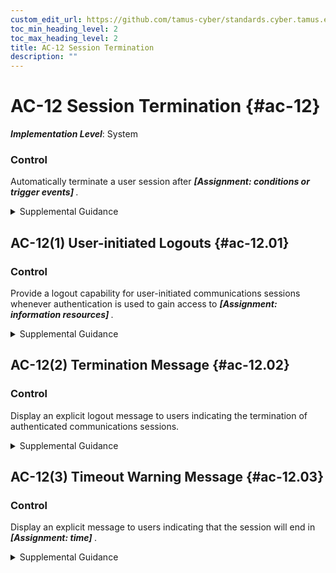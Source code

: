 ```yaml
---
custom_edit_url: https://github.com/tamus-cyber/standards.cyber.tamus.edu/tree/main/static/content/tamus.edu/TAMUS_profile.xml
toc_min_heading_level: 2
toc_max_heading_level: 2
title: AC-12 Session Termination
description: ""
---
```


# AC-12 Session Termination {#ac-12}

_**Implementation Level**_: System

### Control

Automatically terminate a user session after <strong> <em>[Assignment: conditions or trigger events]</em> </strong>.

<details>
  <summary>Supplemental Guidance</summary>

Session termination addresses the termination of user-initiated logical sessions (in contrast to <a xmlns="http://csrc.nist.gov/ns/oscal/1.0" href="#sc-10">SC-10</a> , which addresses the termination of network connections associated with communications sessions (i.e., network disconnect)). A logical session (for local, network, and remote access) is initiated whenever a user (or process acting on behalf of a user) accesses an organizational system. Such user sessions can be terminated without terminating network sessions. Session termination ends all processes associated with a user&#8217;s logical session except for those processes that are specifically created by the user (i.e., session owner) to continue after the session is terminated. Conditions or trigger events that require automatic termination of the session include organization-defined periods of user inactivity, targeted responses to certain types of incidents, or time-of-day restrictions on system use.

</details>

## AC-12(1) User-initiated Logouts {#ac-12.01}

### Control

Provide a logout capability for user-initiated communications sessions whenever authentication is used to gain access to <strong> <em>[Assignment: information resources]</em> </strong>.

<details>
  <summary>Supplemental Guidance</summary>

Information resources to which users gain access via authentication include local workstations, databases, and password-protected websites or web-based services.

</details>

## AC-12(2) Termination Message {#ac-12.02}

### Control

Display an explicit logout message to users indicating the termination of authenticated communications sessions.

<details>
  <summary>Supplemental Guidance</summary>

Logout messages for web access can be displayed after authenticated sessions have been terminated. However, for certain types of sessions, including file transfer protocol (FTP) sessions, systems typically send logout messages as final messages prior to terminating sessions.

</details>

## AC-12(3) Timeout Warning Message {#ac-12.03}

### Control

Display an explicit message to users indicating that the session will end in <strong> <em>[Assignment: time]</em> </strong>.

<details>
  <summary>Supplemental Guidance</summary>

To increase usability, notify users of pending session termination and prompt users to continue the session. The pending session termination time period is based on the parameters defined in the <a xmlns="http://csrc.nist.gov/ns/oscal/1.0" href="#ac-12">AC-12</a> base control.

</details>

